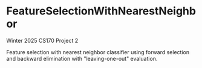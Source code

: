# FeatureSelectionWithNearestNeighbor
Winter 2025 CS170 Project 2

Feature selection with nearest neighbor classifier using forward selection and backward elimination with "leaving-one-out" evaluation.
